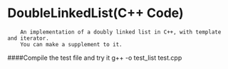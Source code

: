 DoubleLinkedList(C++ Code)
================
        An implementation of a doubly linked list in C++, with template and iterator.
        You can make a supplement to it.

####Compile the test file and try it
    g++ -o test_list test.cpp
